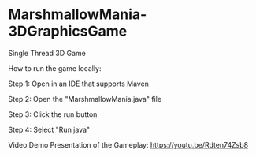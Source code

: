 # MarshmallowMania-3DGraphicsGame
Single Thread 3D Game

How to run the game locally:

Step 1: Open in an IDE that supports Maven 

Step 2: Open the "MarshmallowMania.java" file

Step 3: Click the run button

Step 4: Select "Run java"

Video Demo Presentation of the Gameplay:
https://youtu.be/Rdten74Zsb8




